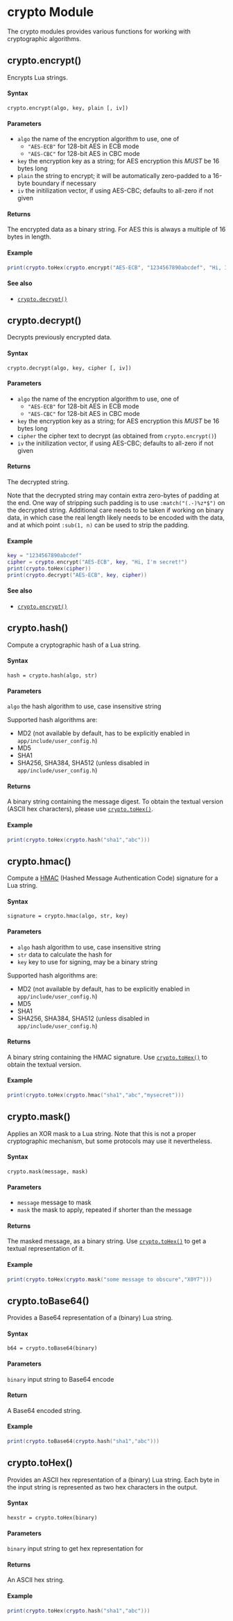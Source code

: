 # crypto Module

The crypto modules provides various functions for working with cryptographic algorithms.

## crypto.encrypt()

Encrypts Lua strings.

#### Syntax
`crypto.encrypt(algo, key, plain [, iv])`

#### Parameters
  - `algo` the name of the encryption algorithm to use, one of
    - `"AES-ECB"` for 128-bit AES in ECB mode
    - `"AES-CBC"` for 128-bit AES in CBC mode
  - `key` the encryption key as a string; for AES encryption this *MUST* be 16 bytes long
  - `plain` the string to encrypt; it will be automatically zero-padded to a 16-byte boundary if necessary
  - `iv` the initilization vector, if using AES-CBC; defaults to all-zero if not given

#### Returns
The encrypted data as a binary string. For AES this is always a multiple of 16 bytes in length.

#### Example
```lua
print(crypto.toHex(crypto.encrypt("AES-ECB", "1234567890abcdef", "Hi, I'm secret!")))
```

#### See also
  - [`crypto.decrypt()`](#cryptodecrypt)


## crypto.decrypt()

Decrypts previously encrypted data.

#### Syntax
`crypto.decrypt(algo, key, cipher [, iv])`

#### Parameters
  - `algo` the name of the encryption algorithm to use, one of
    - `"AES-ECB"` for 128-bit AES in ECB mode
    - `"AES-CBC"` for 128-bit AES in CBC mode
  - `key` the encryption key as a string; for AES encryption this *MUST* be 16 bytes long
  - `cipher` the cipher text to decrypt (as obtained from `crypto.encrypt()`)
  - `iv` the initilization vector, if using AES-CBC; defaults to all-zero if not given

#### Returns
The decrypted string.

Note that the decrypted string may contain extra zero-bytes of padding at the end. One way of stripping such padding is to use `:match("(.-)%z*$")` on the decrypted string. Additional care needs to be taken if working on binary data, in which case the real length likely needs to be encoded with the data, and at which point `:sub(1, n)` can be used to strip the padding.

#### Example
```lua
key = "1234567890abcdef"
cipher = crypto.encrypt("AES-ECB", key, "Hi, I'm secret!")
print(crypto.toHex(cipher))
print(crypto.decrypt("AES-ECB", key, cipher))
```

#### See also
  - [`crypto.encrypt()`](#cryptoencrypt)


## crypto.hash()

Compute a cryptographic hash of a Lua string.

#### Syntax
`hash = crypto.hash(algo, str)`

#### Parameters
`algo` the hash algorithm to use, case insensitive string

Supported hash algorithms are:

- MD2 (not available by default, has to be explicitly enabled in `app/include/user_config.h`)
- MD5
- SHA1
- SHA256, SHA384, SHA512 (unless disabled in `app/include/user_config.h`)

#### Returns
A binary string containing the message digest. To obtain the textual version (ASCII hex characters), please use [`crypto.toHex()`](#cryptotohex	).

#### Example
```lua
print(crypto.toHex(crypto.hash("sha1","abc")))
```

## crypto.hmac()

Compute a [HMAC](https://en.wikipedia.org/wiki/Hash-based_message_authentication_code) (Hashed Message Authentication Code) signature for a Lua string.

#### Syntax
`signature = crypto.hmac(algo, str, key)`

#### Parameters
- `algo` hash algorithm to use, case insensitive string
- `str` data to calculate the hash for
- `key` key to use for signing, may be a binary string

Supported hash algorithms are:

- MD2 (not available by default, has to be explicitly enabled in `app/include/user_config.h`)
- MD5
- SHA1
- SHA256, SHA384, SHA512 (unless disabled in `app/include/user_config.h`)

#### Returns
A binary string containing the HMAC signature. Use [`crypto.toHex()`](#cryptotohex	) to obtain the textual version.

#### Example
```lua
print(crypto.toHex(crypto.hmac("sha1","abc","mysecret")))
```

## crypto.mask()

Applies an XOR mask to a Lua string. Note that this is not a proper cryptographic mechanism, but some protocols may use it nevertheless.

#### Syntax
`crypto.mask(message, mask)`

#### Parameters
- `message` message to mask
- `mask` the mask to apply, repeated if shorter than the message

#### Returns
The masked message, as a binary string. Use [`crypto.toHex()`](#cryptotohex) to get a textual representation of it.

#### Example
```lua
print(crypto.toHex(crypto.mask("some message to obscure","X0Y7")))
```

## crypto.toBase64()

Provides a Base64 representation of a (binary) Lua string.

#### Syntax
`b64 = crypto.toBase64(binary)`

#### Parameters
`binary` input string to Base64 encode

#### Return
A Base64 encoded string.

#### Example
```lua
print(crypto.toBase64(crypto.hash("sha1","abc")))
```

## crypto.toHex()

Provides an ASCII hex representation of a (binary) Lua string. Each byte in the input string is represented as two hex characters in the output.

#### Syntax
`hexstr = crypto.toHex(binary)`

#### Parameters
`binary` input string to get hex representation for

#### Returns
An ASCII hex string.

#### Example
```lua
print(crypto.toHex(crypto.hash("sha1","abc")))
```
